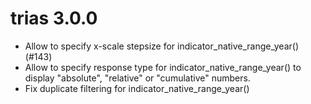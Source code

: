 # trias 3.0.0

- Allow to specify x-scale stepsize for indicator_native_range_year() (#143)
- Allow to specify response type for indicator_native_range_year() to display "absolute", "relative" or "cumulative" numbers. 
- Fix duplicate filtering for indicator_native_range_year()
